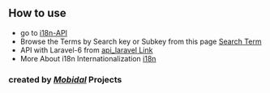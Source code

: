 ## How to use 

- go to [i18n-API](https://AissamYekhlef.github.io/i18n_API)
- Browse the Terms by Search key or Subkey from this page [Search Term](https://AissamYekhlef.github.io/i18n_API/search.html)
- API with Laravel-6 from [api_laravel Link](https://github.com/AissamYekhlef/api_laravel) 
- More About i18n Internationalization [i18n](https://github.com/softvenue/i18n)


### created by **_[Mobidal](mobidal.com)_** Projects